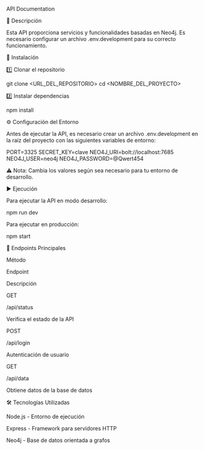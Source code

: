 API Documentation

📌 Descripción

Esta API proporciona servicios y funcionalidades basadas en Neo4j. Es necesario configurar un archivo .env.development para su correcto funcionamiento.

🚀 Instalación

1️⃣ Clonar el repositorio

git clone <URL_DEL_REPOSITORIO>
cd <NOMBRE_DEL_PROYECTO>

2️⃣ Instalar dependencias

npm install

⚙️ Configuración del Entorno

Antes de ejecutar la API, es necesario crear un archivo .env.development en la raíz del proyecto con las siguientes variables de entorno:

PORT=3325
SECRET_KEY=clave
NEO4J_URI=bolt://localhost:7685
NEO4J_USER=neo4j
NEO4J_PASSWORD=@Qwert454

⚠ Nota: Cambia los valores según sea necesario para tu entorno de desarrollo.

▶️ Ejecución

Para ejecutar la API en modo desarrollo:

npm run dev

Para ejecutar en producción:

npm start

📡 Endpoints Principales

Método

Endpoint

Descripción

GET

/api/status

Verifica el estado de la API

POST

/api/login

Autenticación de usuario

GET

/api/data

Obtiene datos de la base de datos

🛠 Tecnologías Utilizadas

Node.js - Entorno de ejecución

Express - Framework para servidores HTTP

Neo4j - Base de datos orientada a grafos
